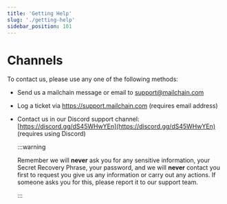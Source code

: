 ```yaml
---
title: 'Getting Help'
slug: './getting-help'
sidebar_position: 101
---
```


# Channels

To contact us, please use any one of the following methods:

-   Send us a mailchain message or email to support@mailchain.com
-   Log a ticket via https://support.mailchain.com (requires email address)
-   Contact us in our Discord support channel: [https://discord.gg/dS45WHwYEn](https://discord.gg/dS45WHwYEn) (requires using Discord)

    :::warning

    Remember we will **never** ask you for any sensitive information, your Secret Recovery Phrase, your password, and we will **never** contact you first to request you give us any information or carry out any actions. If someone asks you for this, please report it to our support team.

    :::
